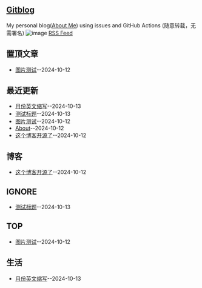 ## [Gitblog](https://692.github.io/692/)
My personal blog([About Me](https://github.com/692/692/issues/2)) using issues and GitHub Actions (随意转载，无需署名)
![image](https://github.com/user-attachments/assets/a168bf11-661e-4566-b042-7fc9544de528)
[RSS Feed](https://raw.githubusercontent.com/692/692/master/feed.xml)

## 置顶文章
- [图片测试](https://github.com/692/692/issues/3)--2024-10-12
## 最近更新
- [月份英文缩写](https://github.com/692/692/issues/5)--2024-10-13
- [测试标题](https://github.com/692/692/issues/4)--2024-10-13
- [图片测试](https://github.com/692/692/issues/3)--2024-10-12
- [About](https://github.com/692/692/issues/2)--2024-10-12
- [这个博客开源了](https://github.com/692/692/issues/1)--2024-10-12
## 博客
- [这个博客开源了](https://github.com/692/692/issues/1)--2024-10-12
## IGNORE
- [测试标题](https://github.com/692/692/issues/4)--2024-10-13
## TOP
- [图片测试](https://github.com/692/692/issues/3)--2024-10-12
## 生活
- [月份英文缩写](https://github.com/692/692/issues/5)--2024-10-13
